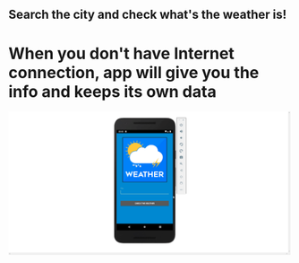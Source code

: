 ## Search the city and check what's the weather is!
# When you don't have Internet connection, app will give you the info and keeps its own data
![phone](app/src/main/res/documentation/phone.gif)

